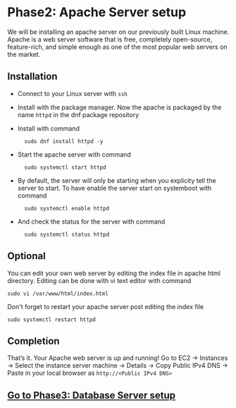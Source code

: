 # Phase2: Apache Server setup
We will be installing an apache server on our previously built Linux machine. Apache is a web server software that is free, completely open-source, feature-rich, and simple enough as one of the most popular web servers on the market.

## Installation
- Connect to your Linux server with `ssh`
- Install with the package manager. Now the apache is packaged by the name `httpd` in the dnf package repository
- Install with command

        sudo dnf install httpd -y
- Start the apache server with command

        sudo systemctl start httpd
- By default, the server will only be starting when you explicity tell the server to start. To have enable the server start on systemboot with command

        sudo systemctl enable httpd
- And check the status for the server with command

        sudo systemctl status httpd

## Optional
You can edit your own web server by editing the index file in apache html directory. Editing can be done with vi text editor with command 
    
    sudo vi /var/www/html/index.html
Don't forget to restart your apache server post editing the index file 

    sudo systemctl restart httpd

## Completion
That’s it. Your Apache web server is up and running! Go to EC2 -> Instances -> Select the instance server machine -> Details -> Copy Public IPv4 DNS -> Paste in your local browser as `http://<Public IPv4 DNS>`



## [Go to Phase3: Database Server setup](../phase3/README.md)